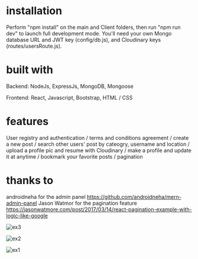 # installation
Perform "npm install" on the main and Client folders, then run "npm run dev" to launch full development mode. You'll need your own Mongo database URL and JWT key (config/db.js), and Cloudinary keys (routes/usersRoute.js).

# built with
Backend: NodeJs, ExpressJs, MongoDB, Mongoose

Frontend: React, Javascript, Bootstrap, HTML / CSS

# features
User registry and authentication / terms and conditions agreement / create a new post / search other users' post by cateogry, username and location / upload a profile pic and resume with Cloudinary / make a profile and update it at anytime / bookmark your favorite posts / pagination

# thanks to
androidneha for the admin panel https://github.com/androidneha/mern-admin-panel
Jason Watmor for the pagination feature https://jasonwatmore.com/post/2017/03/14/react-pagination-example-with-logic-like-google

![ex3](https://user-images.githubusercontent.com/56236726/95639529-a57b1a80-0a4d-11eb-9037-b3da700cfe81.jpg)

![ex2](https://user-images.githubusercontent.com/56236726/95639563-c04d8f00-0a4d-11eb-910e-3c1df340101f.jpg)

![ex1](https://user-images.githubusercontent.com/56236726/95639588-d9564000-0a4d-11eb-881f-482977be89cd.jpg)
